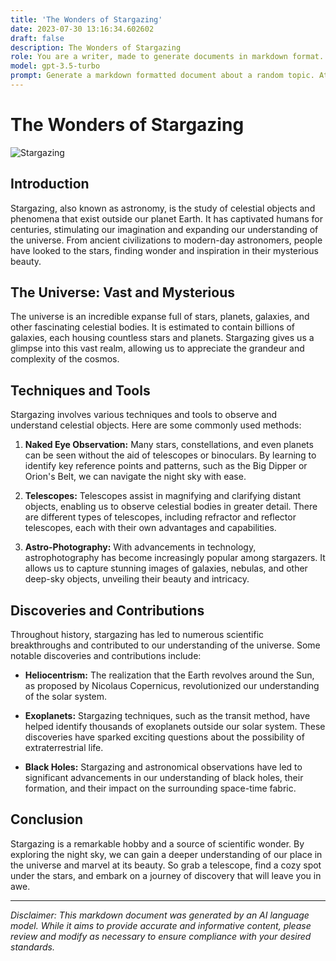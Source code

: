 ```yaml
---
title: 'The Wonders of Stargazing'
date: 2023-07-30 13:16:34.602602
draft: false
description: The Wonders of Stargazing
role: You are a writer, made to generate documents in markdown format. It is very important that all of the documents you generate are in valid markdown format.
model: gpt-3.5-turbo
prompt: Generate a markdown formatted document about a random topic. At the bottom, include a disclaimer explaining that the document was generated by you. The first line of the document should be the title. Make sure that the entire document is in proper markdown format, using a mix of various tags to make the document visually appealing.
---
```


# The Wonders of Stargazing

![Stargazing](https://example.com/stargazing.jpg)

## Introduction

Stargazing, also known as astronomy, is the study of celestial objects and phenomena that exist outside our planet Earth. It has captivated humans for centuries, stimulating our imagination and expanding our understanding of the universe. From ancient civilizations to modern-day astronomers, people have looked to the stars, finding wonder and inspiration in their mysterious beauty.

## The Universe: Vast and Mysterious

The universe is an incredible expanse full of stars, planets, galaxies, and other fascinating celestial bodies. It is estimated to contain billions of galaxies, each housing countless stars and planets. Stargazing gives us a glimpse into this vast realm, allowing us to appreciate the grandeur and complexity of the cosmos.

## Techniques and Tools

Stargazing involves various techniques and tools to observe and understand celestial objects. Here are some commonly used methods:

1. **Naked Eye Observation:** Many stars, constellations, and even planets can be seen without the aid of telescopes or binoculars. By learning to identify key reference points and patterns, such as the Big Dipper or Orion's Belt, we can navigate the night sky with ease.

2. **Telescopes:** Telescopes assist in magnifying and clarifying distant objects, enabling us to observe celestial bodies in greater detail. There are different types of telescopes, including refractor and reflector telescopes, each with their own advantages and capabilities.

3. **Astro-Photography:** With advancements in technology, astrophotography has become increasingly popular among stargazers. It allows us to capture stunning images of galaxies, nebulas, and other deep-sky objects, unveiling their beauty and intricacy.

## Discoveries and Contributions

Throughout history, stargazing has led to numerous scientific breakthroughs and contributed to our understanding of the universe. Some notable discoveries and contributions include:

- **Heliocentrism:** The realization that the Earth revolves around the Sun, as proposed by Nicolaus Copernicus, revolutionized our understanding of the solar system.

- **Exoplanets:** Stargazing techniques, such as the transit method, have helped identify thousands of exoplanets outside our solar system. These discoveries have sparked exciting questions about the possibility of extraterrestrial life.

- **Black Holes:** Stargazing and astronomical observations have led to significant advancements in our understanding of black holes, their formation, and their impact on the surrounding space-time fabric.

## Conclusion

Stargazing is a remarkable hobby and a source of scientific wonder. By exploring the night sky, we can gain a deeper understanding of our place in the universe and marvel at its beauty. So grab a telescope, find a cozy spot under the stars, and embark on a journey of discovery that will leave you in awe.

---

*Disclaimer: This markdown document was generated by an AI language model. While it aims to provide accurate and informative content, please review and modify as necessary to ensure compliance with your desired standards.*